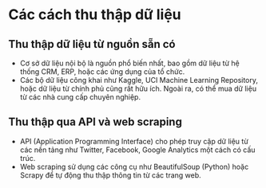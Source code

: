# Các cách thu thập dữ liệu

## Thu thập dữ liệu từ nguồn sẵn có

* Cơ sở dữ liệu nội bộ là nguồn phổ biến nhất, bao gồm dữ liệu từ hệ thống CRM, ERP, hoặc các ứng dụng của tổ chức. 
* Các bộ dữ liệu công khai như Kaggle, UCI Machine Learning Repository, hoặc dữ liệu từ chính phủ cũng rất hữu ích. Ngoài ra, có thể mua dữ liệu từ các nhà cung cấp chuyên nghiệp.

## Thu thập qua API và web scraping

* API (Application Programming Interface) cho phép truy cập dữ liệu từ các nền tảng như Twitter, Facebook, Google Analytics một cách có cấu trúc. 
* Web scraping sử dụng các công cụ như BeautifulSoup (Python) hoặc Scrapy để tự động thu thập thông tin từ các trang web.